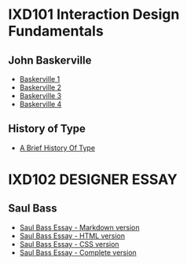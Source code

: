 IXD101 Interaction Design Fundamentals
======================================

John Baskerville
----------------

- [Baskerville 1](https://halmcgonigle.github.io/johnbaskerville/john_baskerville.html)
- [Baskerville 2](https://halmcgonigle.github.io/johnbaskerville/baskerville2.html)
- [Baskerville 3](https://halmcgonigle.github.io/johnbaskerville/baskerville3.html)
- [Baskerville 4](https://halmcgonigle.github.io/johnbaskerville/baskerville4.html)


History of Type
---------------

- [A Brief History Of Type](https://halmcgonigle.github.io/johnbaskerville/a_brief_history_of_type.html)

IXD102 DESIGNER ESSAY
=======================

Saul Bass
------------------
- [Saul Bass Essay - Markdown version](https://github.com/halmcgonigle/saul-bass/blob/gh-pages/saul_bass.md)
- [Saul Bass Essay - HTML version](https://github.com/halmcgonigle/saul-bass/blob/gh-pages/saulbass.html)
- [Saul Bass Essay - CSS version](https://github.com/halmcgonigle/saul-bass/blob/gh-pages/style.css)
- [Saul Bass Essay - Complete version](https://github.com/halmcgonigle/saul-bass/blob/gh-pages/saul_bass.html)